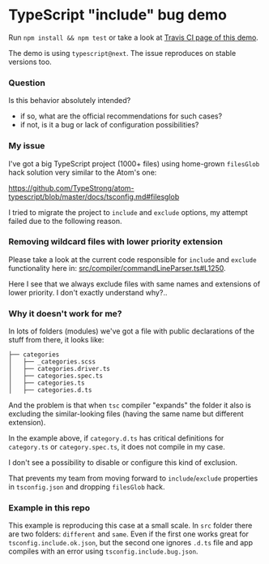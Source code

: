 # TypeScript "include" bug demo

Run `npm install && npm test` or take a look at [Travis CI page of this demo](https://travis-ci.org/noomorph/typescript-include-bug).

The demo is using `typescript@next`. The issue reproduces on stable versions too.

### Question

Is this behavior absolutely intended?

- if so, what are the official recommendations for such cases?
- if not, is it a bug or lack of configuration possibilities?

### My issue

I've got a big TypeScript project (1000+ files) using home-grown `filesGlob` hack solution very similar to the Atom's one:

https://github.com/TypeStrong/atom-typescript/blob/master/docs/tsconfig.md#filesglob

I tried to migrate the project to `include` and `exclude` options, my attempt failed due to the following reason.

### Removing wildcard files with lower priority extension

Please take a look at the current code responsible for `include` and `exclude` functionality here in:  [src/compiler/commandLineParser.ts#L1250](https://github.com/Microsoft/TypeScript/blob/9cd7178434ec27e25b488558c4aa3e137e131b04/src/compiler/commandLineParser.ts#L1250).

Here I see that we always exclude files with same names and extensions of lower priority. I don't exactly understand why?..

### Why it doesn't work for me?

In lots of folders (modules) we've got a file with public declarations of the stuff from there, it looks like:

```
├── categories
│   ├── _categories.scss
│   ├── categories.driver.ts
│   ├── categories.spec.ts
│   ├── categories.ts
│   ├── categories.d.ts

```

And the problem is that when `tsc` compiler "expands" the folder it also is excluding the similar-looking files (having the same name but different extension).

In the example above, if `category.d.ts` has critical definitions for `category.ts` or `category.spec.ts`, it does not compile in my case.

I don't see a possibility to disable or configure this kind of exclusion.

That prevents my team from moving forward to `include`/`exclude` properties in `tsconfig.json` and dropping `filesGlob` hack.

### Example in this repo

This example is reproducing this case at a small scale. In `src` folder there are two folders: `different` and `same`. Even if the first one works great for `tsconfig.include.ok.json`, but the second one ignores `.d.ts` file and app compiles with an error using `tsconfig.include.bug.json`.
